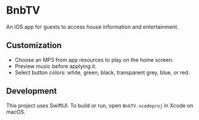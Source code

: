 # BnbTV

An iOS app for guests to access house information and entertainment.

## Customization
- Choose an MP3 from app resources to play on the home screen.
- Preview music before applying it.
- Select button colors: white, green, black, transparent grey, blue, or red.

## Development
This project uses SwiftUI. To build or run, open `BnbTV.xcodeproj` in Xcode on macOS.

